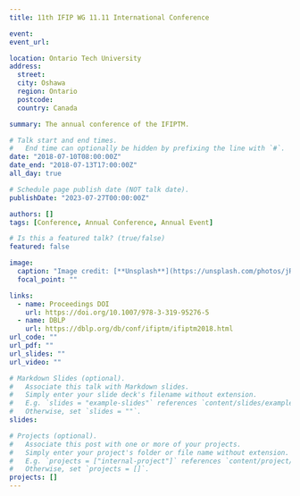 ```yaml
---
title: 11th IFIP WG 11.11 International Conference

event:
event_url:

location: Ontario Tech University
address:
  street:
  city: Oshawa
  region: Ontario
  postcode:
  country: Canada

summary: The annual conference of the IFIPTM.

# Talk start and end times.
#   End time can optionally be hidden by prefixing the line with `#`.
date: "2018-07-10T08:00:00Z"
date_end: "2018-07-13T17:00:00Z"
all_day: true

# Schedule page publish date (NOT talk date).
publishDate: "2023-07-27T00:00:00Z"

authors: []
tags: [Conference, Annual Conference, Annual Event]

# Is this a featured talk? (true/false)
featured: false

image:
  caption: "Image credit: [**Unsplash**](https://unsplash.com/photos/jR4Zf-riEjI)"
  focal_point: ""

links:
  - name: Proceedings DOI
    url: https://doi.org/10.1007/978-3-319-95276-5
  - name: DBLP
    url: https://dblp.org/db/conf/ifiptm/ifiptm2018.html
url_code: ""
url_pdf: ""
url_slides: ""
url_video: ""

# Markdown Slides (optional).
#   Associate this talk with Markdown slides.
#   Simply enter your slide deck's filename without extension.
#   E.g. `slides = "example-slides"` references `content/slides/example-slides.md`.
#   Otherwise, set `slides = ""`.
slides:

# Projects (optional).
#   Associate this post with one or more of your projects.
#   Simply enter your project's folder or file name without extension.
#   E.g. `projects = ["internal-project"]` references `content/project/deep-learning/index.md`.
#   Otherwise, set `projects = []`.
projects: []
---
```


<!--
Slides can be added in a few ways:

- **Create** slides using Wowchemy's [_Slides_](https://wowchemy.com/docs/managing-content/#create-slides) feature and link using `slides` parameter in the front matter of the talk file
- **Upload** an existing slide deck to `static/` and link using `url_slides` parameter in the front matter of the talk file
- **Embed** your slides (e.g. Google Slides) or presentation video on this page using [shortcodes](https://wowchemy.com/docs/writing-markdown-latex/).

Further event details, including page elements such as image galleries, can be added to the body of this page.
-->
